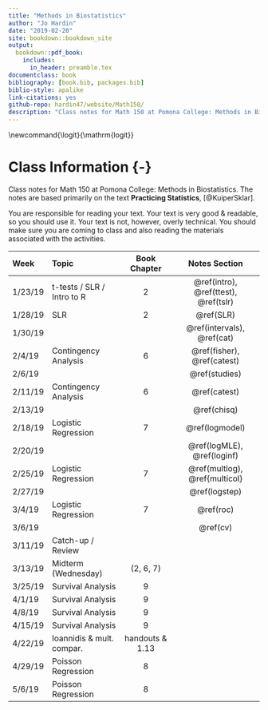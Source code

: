 ```yaml
--- 
title: "Methods in Biostatistics"
author: "Jo Hardin"
date: "2019-02-20"
site: bookdown::bookdown_site
output:
  bookdown::pdf_book:
    includes:
      in_header: preamble.tex
documentclass: book
bibliography: [book.bib, packages.bib]
biblio-style: apalike
link-citations: yes
github-repo: hardin47/website/Math150/
description: "Class notes for Math 150 at Pomona College: Methods in Biostatistics.  The notes are based primarily on the text Practicing Statistics, Kuiper and Sklar"
---
```


\newcommand{\logit}{\mathrm{logit}}

# Class Information {-}

Class notes for Math 150 at Pomona College: Methods in Biostatistics.  The notes are based primarily on the text **Practicing Statistics**, [@KuiperSklar].


You are responsible for reading your text.  Your text is very good & readable, so you should use it.  Your text is not, however, overly technical.  You should make sure you are coming to class and also reading the materials associated with the activities. 













| Week    	| Topic                      	|  Book Chapter   	|   Notes Section 	|
|:---------	|:---------------------------	|:----------------:	|:----------------:	|
| 1/23/19 	| t-tests / SLR / Intro to R 	|         2        	| \@ref(intro), \@ref(ttest), \@ref(tslr)  |
| 1/28/19 	| SLR                        	|         2        	|  \@ref(SLR)     |
| 1/30/19 	|                           	|                  	| \@ref(intervals), \@ref(cat) |
| 2/4/19  	| Contingency Analysis       	|         6        	|\@ref(fisher), \@ref(catest) |
| 2/6/19 	|       	|                 	|  \@ref(studies)
| 2/11/19 	| Contingency Analysis       	|         6        	| \@ref(catest) |
| 2/13/19 	|        	|                	| \@ref(chisq) |
| 2/18/19 	| Logistic Regression        	|         7        	| \@ref(logmodel) |
| 2/20/19 	|        	|                 	| \@ref(logMLE), \@ref(loginf) |
| 2/25/19 	| Logistic Regression        	|         7        	| \@ref(multlog), \@ref{multicol}  |
| 2/27/19 	|         	|                 	| \@ref(logstep)  |
| 3/4/19  	| Logistic Regression        	|         7        	| \@ref(roc) |
| 3/6/19  	|         	|                 	| \@ref(cv) | 
| 3/11/19 	| Catch-up / Review      	|                	|
| 3/13/19 	| Midterm (Wednesday)        	|  (2, 6, 7) 	|
| 3/25/19 	| Survival Analysis          	|         9        	|
| 4/1/19  	| Survival Analysis          	|         9        	|
| 4/8/19  	| Survival Analysis          	|         9        	|
| 4/15/19 	| Survival Analysis          	|         9        	|
| 4/22/19 	| Ioannidis & mult. compar. 	| handouts & 1.13 	|
| 4/29/19 	| Poisson Regression         	|         8        	|
| 5/6/19  	| Poisson Regression         	|         8        	|
